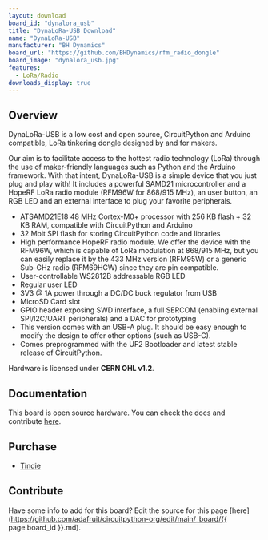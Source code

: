 ```yaml
---
layout: download
board_id: "dynalora_usb"
title: "DynaLoRa-USB Download"
name: "DynaLoRa-USB"
manufacturer: "BH Dynamics"
board_url: "https://github.com/BHDynamics/rfm_radio_dongle"
board_image: "dynalora_usb.jpg"
features:
  - LoRa/Radio
downloads_display: true
---
```


## Overview

DynaLoRa-USB is a low cost and open source, CircuitPython and Arduino compatible, LoRa tinkering dongle designed by and for makers.

Our aim is to facilitate access to the hottest radio technology (LoRa) through the use of maker-friendly languages such as Python and the Arduino framework. With that intent, DynaLoRa-USB is a simple device that you just plug and play with! It includes a powerful SAMD21 microcontroller and a HopeRF LoRa radio module (RFM96W for 868/915 MHz), an user button, an RGB LED and an external interface to plug your favorite peripherals.


- ATSAMD21E18 48 MHz Cortex-M0+ processor with 256 KB flash + 32 KB RAM, compatible with CircuitPython and Arduino
- 32 Mbit SPI flash for storing CircuitPython code and libraries
- High performance HopeRF radio module. We offer the device with the RFM96W, which is capable of LoRa modulation at 868/915 MHz, but you can easily replace it by the 433 MHz version (RFM95W) or a generic Sub-GHz radio (RFM69HCW) since they are pin compatible.
- User-controllable WS2812B addressable RGB LED
- Regular user LED
- 3V3 @ 1A power through a DC/DC buck regulator from USB
- MicroSD Card slot
- GPIO header exposing SWD interface, a full SERCOM (enabling external SPI/I2C/UART peripherals) and a DAC for prototyping
- This version comes with an USB-A plug. It should be easy enough to modify the design to offer other options (such as USB-C).
- Comes preprogrammed with the UF2 Bootloader and latest stable release of CircuitPython.

Hardware is licensed under **CERN OHL v1.2**.

## Documentation

This board is open source hardware. You can check the docs and contribute [here](https://github.com/BHDynamics/rfm_radio_dongle).

## Purchase

* [Tindie](https://www.tindie.com/products/bhdynamics/dynalora-usb/)
 
## Contribute
 
Have some info to add for this board? Edit the source for this page [here](https://github.com/adafruit/circuitpython-org/edit/main/_board/{{ page.board_id }}.md).